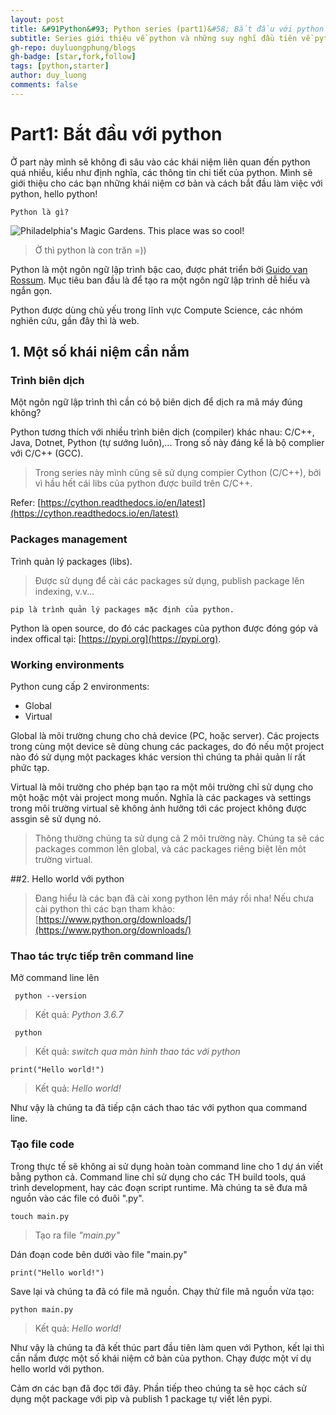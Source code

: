 ```yaml
---
layout: post
title: &#91Python&#93; Python series (part1)&#58; Bắt đầu với python
subtitle: Series giới thiệu về python và những suy nghĩ đầu tiên về python
gh-repo: duyluongphung/blogs
gh-badge: [star,fork,follow]
tags: [python,starter]
author: duy_luong
comments: false
---
```



# Part1: Bắt đầu với python
Ở part này mình sẽ không đi sâu vào các khái niệm liên quan đến python quá nhiều, kiểu như định nghĩa, các thông tin chi tiết của python. Mình sẽ giới thiệu cho các bạn những khái niệm cơ bản và cách bắt đầu làm việc với python, hello python!

    Python là gì?

![Philadelphia's Magic Gardens. This place was so cool!](https://i.imgur.com/VDKpivG.jpg "python")

> Ờ thì python là con trăn =))

Python là một ngôn ngữ lập trình bậc cao, được phát triển bởi [Guido van Rossum](https://en.wikipedia.org/wiki/Guido_van_Rossum). Mục tiêu ban đầu là để tạo ra một ngôn ngữ lập trình dễ hiểu và ngắn gọn.

Python được dùng chủ yếu trong lĩnh vực Compute Science, các nhóm nghiên cứu, gần đây thì là web.

## 1. Một số khái niệm cần nắm
### Trình biên dịch
Một ngôn ngữ lập trình thì cần có bộ biên dịch để dịch ra mã máy đúng không?

Python tương thích với nhiều trình biên dịch (compiler) khác nhau: C/C++, Java, Dotnet, Python (tự sướng luôn),...
Trong số này đáng kể là bộ complier với C/C++ (GCC).

> Trong series này mình cũng sẽ sử dụng compier Cython (C/C++), bởi vì hầu hết cái libs của python được build trên C/C++.

Refer: [https://cython.readthedocs.io/en/latest](https://cython.readthedocs.io/en/latest)

### Packages management
Trình quản lý packages (libs).
> Được sử dụng để cài các packages sử dụng, publish package lên indexing, v.v...

    pip là trình quản lý packages mặc định của python.

Python là open source, do đó các packages của python được đóng góp và index offical tại: [https://pypi.org](https://pypi.org).

### Working environments
Python cung cấp 2 environments:
- Global
- Virtual

Global là môi trường chung cho chả device (PC, hoặc server). Các projects trong cùng một device sẽ dùng chung các packages, do đó nếu một project nào đó sử dụng một packages khác version thì chúng ta phải quản lí rất phức tạp.

Virtual là môi trường cho phép bạn tạo ra một môi trường chỉ sử dụng cho một hoặc một vài project mong muốn. Nghĩa là các packages và settings trong môi trường virtual sẽ không ảnh hưởng tới các project không được assgin sẽ sử dụng nó.


> Thông thường chúng ta sử dụng cả 2 môi trường này. Chúng ta sẽ các packages common lên global, và các packages riêng biệt lên môt trường virtual.

##2. Hello world với python
> Đang hiểu là các bạn đã cài xong python lên máy rồi nha!
Nếu chưa cài python thì các bạn tham khảo: [https://www.python.org/downloads/](https://www.python.org/downloads/)

### Thao tác trực tiếp trên command line
Mở command line lên

     python --version

> Kết quả: *Python 3.6.7*

     python

> Kết quả: *switch qua màn hình thao tác với python*

    print("Hello world!")

> Kết quả: *Hello world!*

Như vậy là chúng ta đã tiếp cận cách thao tác với python qua command line.

### Tạo file code
Trong thực tế sẽ không ai sử dụng hoàn toàn command line cho 1 dự án viết bằng python cả. Command line chỉ sử dụng cho các TH build tools, quá trình development, hay các đoạn script runtime. Mà chúng ta sẽ đưa mã nguồn vào các file có đuôi ".py".

    touch main.py

> Tạo ra file *"main.py"*

Dán đoạn code bên dưới vào file "main.py"
    
    print("Hello world!")

Save lại và chúng ta đã có file mã nguồn.
Chạy thử file mã nguồn vừa tạo:

    python main.py
> Kết quả: *Hello world!*

Như vậy là chúng ta đã kết thúc part đầu tiên làm quen với Python, kết lại thì cần nắm được một số khái niệm cở bản của python. Chạy được một ví dụ hello world với python.


Cảm ơn các bạn đã đọc tới đây. Phần tiếp theo chúng ta sẽ học cách sử dụng một package với pip và publish 1 package tự viết lên pypi.
